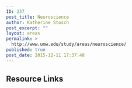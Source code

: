 ```yaml
---
ID: 237
post_title: Neuroscience
author: Katherine Stosch
post_excerpt: ""
layout: areas
permalink: >
  http://www.umw.edu/study/areas/neuroscience/
published: true
post_date: 2015-12-11 17:37:48
---
```


<!-- Types Custom Fields: -->

<!-- resource-links -->
<h2>Resource Links</h2>
<!-- End resource-links -->

<!-- End Types Custom Fields -->